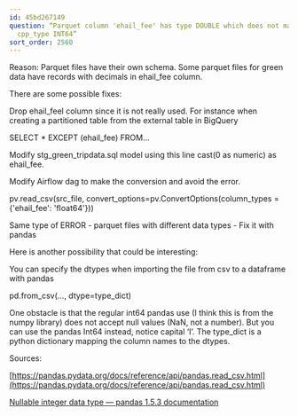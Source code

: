 ```yaml
---
id: 45bd267149
question: “Parquet column 'ehail_fee' has type DOUBLE which does not match the target
  cpp_type INT64”
sort_order: 2560
---
```


Reason: Parquet files have their own schema. Some parquet files for green data have records with decimals in ehail_fee column.

There are some possible fixes:

Drop ehail_feel column since it is not really used. For instance when creating a partitioned table from the external table in BigQuery

SELECT * EXCEPT (ehail_fee) FROM…

Modify stg_green_tripdata.sql model using this line cast(0 as numeric) as ehail_fee.

Modify Airflow dag to make the conversion and avoid the error.

pv.read_csv(src_file, convert_options=pv.ConvertOptions(column_types = {'ehail_fee': 'float64'}))

Same type of ERROR - parquet files with different data types - Fix it with pandas

Here is another possibility that could be interesting:

You can specify the dtypes when importing the file from csv to a dataframe with pandas

pd.from_csv(..., dtype=type_dict)

One obstacle is that the regular int64 pandas use (I think this is from the numpy library) does not accept null values (NaN, not a number). But you can use the pandas Int64 instead, notice capital ‘I’. The type_dict is a python dictionary mapping the column names to the dtypes.

Sources:

[https://pandas.pydata.org/docs/reference/api/pandas.read_csv.html](https://pandas.pydata.org/docs/reference/api/pandas.read_csv.html)

[Nullable integer data type — pandas 1.5.3 documentation](https://pandas.pydata.org/docs/user_guide/integer_na.html)

